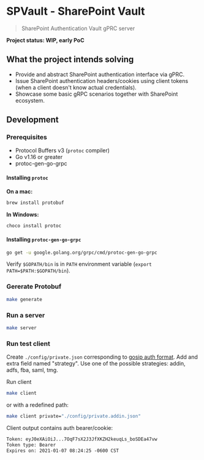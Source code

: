 # SPVault - SharePoint Vault

> SharePoint Authentication Vault gPRC server

__Project status: WIP, early PoC__

## What the project intends solving

- Provide and abstract SharePoint authentication interface via gPRC.
- Issue SharePoint authentication headers/cookies using client tokens (when a client doesn't know actual credentials).
- Showcase some basic gRPC scenarios together with SharePoint ecosystem.

## Development

### Prerequisites

- Protocol Buffers v3 (`protoc` compiler)
- Go v1.16 or greater
- protoc-gen-go-grpc

#### Installing `protoc`

**On a mac:**

```bash
brew install protobuf
```

**In Windows:**

```bash
choco install protoc
```

#### Installing `protoc-gen-go-grpc`

```bash
go get -u google.golang.org/grpc/cmd/protoc-gen-go-grpc
```

Verify `$GOPATH/bin` is in `PATH` environment variable (`export PATH=$PATH:$GOPATH/bin`).

### Gererate Protobuf

```bash
make generate
```

### Run a server

```bash
make server
```

### Run test client

Create `./config/private.json` corresponding to [gosip auth format](https://go.spflow.com/auth/overview). Add and extra field named "strategy". Use one of the possible strategies: addin, adfs, fba, saml, tmg.

Run client

```bash
make client
```

or with a redefined path:

```bash
make client private="./config/private.addin.json"
```

Client output contains auth bearer/cookie:

```txt
Token: eyJ0eXAiOiJ...7OqF7sX2J3JfXKZH2keuqLs_boSDEa47vw
Token type: Bearer
Expires on: 2021-01-07 08:24:25 -0600 CST
```